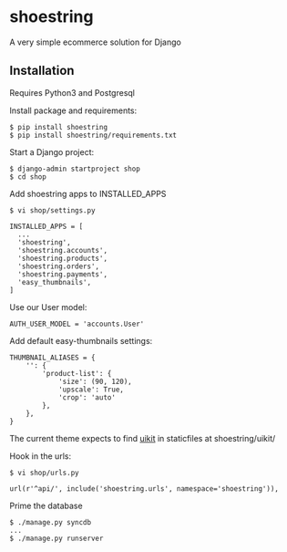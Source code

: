 # shoestring
A very simple ecommerce solution for Django

## Installation

Requires Python3 and Postgresql

Install package and requirements:

    $ pip install shoestring
    $ pip install shoestring/requirements.txt

Start a Django project:

    $ django-admin startproject shop
    $ cd shop

Add shoestring apps to INSTALLED_APPS

    $ vi shop/settings.py
  
    INSTALLED_APPS = [
      ...
      'shoestring',
      'shoestring.accounts',
      'shoestring.products',
      'shoestring.orders',
      'shoestring.payments',
      'easy_thumbnails',
    ]

Use our User model:

    AUTH_USER_MODEL = 'accounts.User'

Add default easy-thumbnails settings:

    THUMBNAIL_ALIASES = {
        '': {
            'product-list': {
                'size': (90, 120),
                'upscale': True,
                'crop': 'auto'
            },
        },
    }

The current theme expects to find [uikit](https://github.com/uikit/uikit/releases/download/v2.23.0/uikit-2.23.0.zip) in staticfiles at shoestring/uikit/

Hook in the urls:

    $ vi shop/urls.py

    url(r'^api/', include('shoestring.urls', namespace='shoestring')),

Prime the database

    $ ./manage.py syncdb
    ...
    $ ./manage.py runserver
